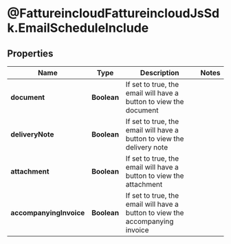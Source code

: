 # @FattureincloudFattureincloudJsSdk.EmailScheduleInclude

## Properties

Name | Type | Description | Notes
------------ | ------------- | ------------- | -------------
**document** | **Boolean** | If set to true, the email will have a button to view the document | 
**deliveryNote** | **Boolean** | If set to true, the email will have a button to view the delivery note | 
**attachment** | **Boolean** | If set to true, the email will have a button to view the attachment | 
**accompanyingInvoice** | **Boolean** | If set to true, the email will have a button to view the accompanying invoice | 



